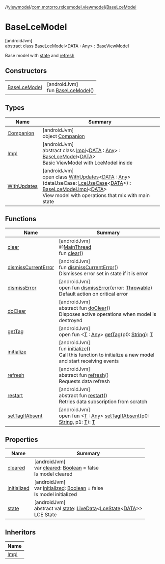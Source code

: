 //[viewmodel](../../../index.md)/[com.motorro.rxlcemodel.viewmodel](../index.md)/[BaseLceModel](index.md)

# BaseLceModel

[androidJvm]\
abstract class [BaseLceModel](index.md)&lt;[DATA](index.md) : [Any](https://kotlinlang.org/api/latest/jvm/stdlib/kotlin/-any/index.html)&gt; : [BaseViewModel](../-base-view-model/index.md)

Base model with [state](state.md) and [refresh](refresh.md)

## Constructors

| | |
|---|---|
| [BaseLceModel](-base-lce-model.md) | [androidJvm]<br>fun [BaseLceModel](-base-lce-model.md)() |

## Types

| Name | Summary |
|---|---|
| [Companion](-companion/index.md) | [androidJvm]<br>object [Companion](-companion/index.md) |
| [Impl](-impl/index.md) | [androidJvm]<br>abstract class [Impl](-impl/index.md)&lt;[DATA](-impl/index.md) : [Any](https://kotlinlang.org/api/latest/jvm/stdlib/kotlin/-any/index.html)&gt; : [BaseLceModel](index.md)&lt;[DATA](-impl/index.md)&gt; <br>Basic ViewModel with LceModel inside |
| [WithUpdates](-with-updates/index.md) | [androidJvm]<br>open class [WithUpdates](-with-updates/index.md)&lt;[DATA](-with-updates/index.md) : [Any](https://kotlinlang.org/api/latest/jvm/stdlib/kotlin/-any/index.html)&gt;(dataUseCase: [LceUseCase](../../../../base/base/com.motorro.rxlcemodel.base/-lce-use-case/index.md)&lt;[DATA](-with-updates/index.md)&gt;) : [BaseLceModel.Impl](-impl/index.md)&lt;[DATA](-with-updates/index.md)&gt; <br>View model with operations that mix with main state |

## Functions

| Name | Summary |
|---|---|
| [clear](../-base-view-model/index.md#-1936886459%2FFunctions%2F1456247564) | [androidJvm]<br>@[MainThread](https://developer.android.com/reference/kotlin/androidx/annotation/MainThread.html)<br>fun [clear](../-base-view-model/index.md#-1936886459%2FFunctions%2F1456247564)() |
| [dismissCurrentError](dismiss-current-error.md) | [androidJvm]<br>fun [dismissCurrentError](dismiss-current-error.md)()<br>Dismisses error set in state if it is error |
| [dismissError](dismiss-error.md) | [androidJvm]<br>open fun [dismissError](dismiss-error.md)(error: [Throwable](https://kotlinlang.org/api/latest/jvm/stdlib/kotlin/-throwable/index.html))<br>Default action on critical error |
| [doClear](../-base-view-model/do-clear.md) | [androidJvm]<br>abstract fun [doClear](../-base-view-model/do-clear.md)()<br>Disposes active operations when model is destroyed |
| [getTag](../-base-view-model/index.md#-215894976%2FFunctions%2F1456247564) | [androidJvm]<br>open fun &lt;[T](../-base-view-model/index.md#-215894976%2FFunctions%2F1456247564) : [Any](https://kotlinlang.org/api/latest/jvm/stdlib/kotlin/-any/index.html)&gt; [getTag](../-base-view-model/index.md#-215894976%2FFunctions%2F1456247564)(p0: [String](https://kotlinlang.org/api/latest/jvm/stdlib/kotlin/-string/index.html)): [T](../-base-view-model/index.md#-215894976%2FFunctions%2F1456247564) |
| [initialize](../-base-view-model/initialize.md) | [androidJvm]<br>fun [initialize](../-base-view-model/initialize.md)()<br>Call this function to initialize a new model and start receiving events |
| [refresh](refresh.md) | [androidJvm]<br>abstract fun [refresh](refresh.md)()<br>Requests data refresh |
| [restart](restart.md) | [androidJvm]<br>abstract fun [restart](restart.md)()<br>Retries data subscription from scratch |
| [setTagIfAbsent](../-base-view-model/index.md#-1567230750%2FFunctions%2F1456247564) | [androidJvm]<br>open fun &lt;[T](../-base-view-model/index.md#-1567230750%2FFunctions%2F1456247564) : [Any](https://kotlinlang.org/api/latest/jvm/stdlib/kotlin/-any/index.html)&gt; [setTagIfAbsent](../-base-view-model/index.md#-1567230750%2FFunctions%2F1456247564)(p0: [String](https://kotlinlang.org/api/latest/jvm/stdlib/kotlin/-string/index.html), p1: [T](../-base-view-model/index.md#-1567230750%2FFunctions%2F1456247564)): [T](../-base-view-model/index.md#-1567230750%2FFunctions%2F1456247564) |

## Properties

| Name | Summary |
|---|---|
| [cleared](../-base-view-model/cleared.md) | [androidJvm]<br>var [cleared](../-base-view-model/cleared.md): [Boolean](https://kotlinlang.org/api/latest/jvm/stdlib/kotlin/-boolean/index.html) = false<br>Is model cleared |
| [initialized](../-base-view-model/initialized.md) | [androidJvm]<br>var [initialized](../-base-view-model/initialized.md): [Boolean](https://kotlinlang.org/api/latest/jvm/stdlib/kotlin/-boolean/index.html) = false<br>Is model initialized |
| [state](state.md) | [androidJvm]<br>abstract val [state](state.md): [LiveData](https://developer.android.com/reference/kotlin/androidx/lifecycle/LiveData.html)&lt;[LceState](../../../../base/base/com.motorro.rxlcemodel.base/-lce-state/index.md)&lt;[DATA](index.md)&gt;&gt;<br>LCE State |

## Inheritors

| Name |
|---|
| [Impl](-impl/index.md) |
